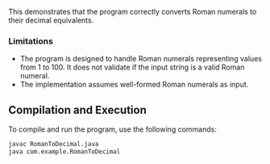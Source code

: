 This demonstrates that the program correctly converts Roman numerals to their decimal equivalents.

### Limitations
- The program is designed to handle Roman numerals representing values from 1 to 100. It does not validate if the input string is a valid Roman numeral.
- The implementation assumes well-formed Roman numerals as input.

## Compilation and Execution
To compile and run the program, use the following commands:

```bash
javac RomanToDecimal.java
java com.example.RomanToDecimal
